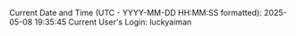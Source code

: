 Current Date and Time (UTC - YYYY-MM-DD HH:MM:SS formatted): 2025-05-08 19:35:45
Current User's Login: luckyaiman
